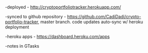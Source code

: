 -deployed - http://cryptoportfoliotracker.herokuapp.com/

-synced to github repository - https://github.com/CadiDadi/crypto-portfolio-tracker, master branch. code updates auto-sync w/ heroku deployment

-heroku apps - https://dashboard.heroku.com/apps

-notes in GTasks
